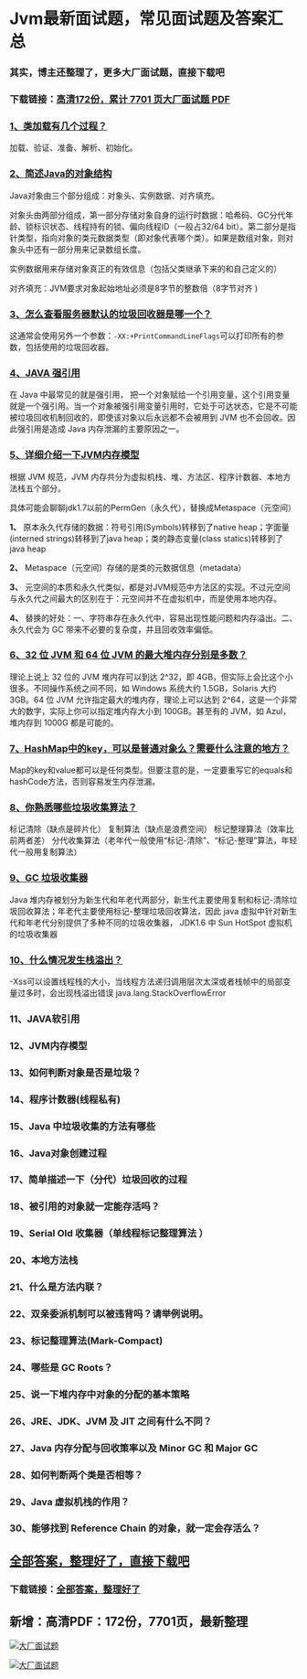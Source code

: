 # Jvm最新面试题，常见面试题及答案汇总

### 其实，博主还整理了，更多大厂面试题，直接下载吧

### 下载链接：[高清172份，累计 7701 页大厂面试题  PDF](https://github.com/souyunku/DevBooks/blob/master/docs/index.md)



### [1、类加载有几个过程？](https://github.com/souyunku/DevBooks/blob/master/docs/Jvm/Jvm最新面试题，常见面试题及答案汇总.md#1类加载有几个过程)  


加载、验证、准备、解析、初始化。


### [2、简述Java的对象结构](https://github.com/souyunku/DevBooks/blob/master/docs/Jvm/Jvm最新面试题，常见面试题及答案汇总.md#2简述java的对象结构)  


Java对象由三个部分组成：对象头、实例数据、对齐填充。

对象头由两部分组成，第一部分存储对象自身的运行时数据：哈希码、GC分代年龄、锁标识状态、线程持有的锁、偏向线程ID（一般占32/64 bit）。第二部分是指针类型，指向对象的类元数据类型（即对象代表哪个类）。如果是数组对象，则对象头中还有一部分用来记录数组长度。

实例数据用来存储对象真正的有效信息（包括父类继承下来的和自己定义的）

对齐填充：JVM要求对象起始地址必须是8字节的整数倍（8字节对齐 )


### [3、怎么查看服务器默认的垃圾回收器是哪一个？](https://github.com/souyunku/DevBooks/blob/master/docs/Jvm/Jvm最新面试题，常见面试题及答案汇总.md#3怎么查看服务器默认的垃圾回收器是哪一个)  


这通常会使用另外一个参数：`-XX:+PrintCommandLineFlags`可以打印所有的参数，包括使用的垃圾回收器。


### [4、JAVA 强引用](https://github.com/souyunku/DevBooks/blob/master/docs/Jvm/Jvm最新面试题，常见面试题及答案汇总.md#4java-强引用)  


在 Java 中最常见的就是强引用， 把一个对象赋给一个引用变量，这个引用变量就是一个强引用。当一个对象被强引用变量引用时，它处于可达状态，它是不可能被垃圾回收机制回收的，即使该对象以后永远都不会被用到 JVM 也不会回收。因此强引用是造成 Java 内存泄漏的主要原因之一。


### [5、详细介绍一下JVM内存模型](https://github.com/souyunku/DevBooks/blob/master/docs/Jvm/Jvm最新面试题，常见面试题及答案汇总.md#5详细介绍一下jvm内存模型)  


根据 JVM 规范，JVM 内存共分为虚拟机栈、堆、方法区、程序计数器、本地方法栈五个部分。

具体可能会聊聊jdk1.7以前的PermGen（永久代），替换成Metaspace（元空间）

**1、** 原本永久代存储的数据：符号引用(Symbols)转移到了native heap；字面量(interned strings)转移到了java heap；类的静态变量(class statics)转移到了java heap

**2、** Metaspace（元空间）存储的是类的元数据信息（metadata）

**3、** 元空间的本质和永久代类似，都是对JVM规范中方法区的实现。不过元空间与永久代之间最大的区别在于：元空间并不在虚拟机中，而是使用本地内存。

**4、** 替换的好处：一、字符串存在永久代中，容易出现性能问题和内存溢出。二、永久代会为 GC 带来不必要的复杂度，并且回收效率偏低。


### [6、32 位 JVM 和 64 位 JVM 的最大堆内存分别是多数？](https://github.com/souyunku/DevBooks/blob/master/docs/Jvm/Jvm最新面试题，常见面试题及答案汇总.md#632-位-jvm-和-64-位-jvm-的最大堆内存分别是多数)  


理论上说上 32 位的 JVM 堆内存可以到达 2^32，即 4GB，但实际上会比这个小很多。不同操作系统之间不同，如 Windows 系统大约 1.5GB，Solaris 大约3GB。64 位 JVM 允许指定最大的堆内存，理论上可以达到 2^64，这是一个非常大的数字，实际上你可以指定堆内存大小到 100GB。甚至有的 JVM，如 Azul，堆内存到 1000G 都是可能的。


### [7、HashMap中的key，可以是普通对象么？需要什么注意的地方？](https://github.com/souyunku/DevBooks/blob/master/docs/Jvm/Jvm最新面试题，常见面试题及答案汇总.md#7hashmap中的key可以是普通对象么需要什么注意的地方)  


Map的key和value都可以是任何类型。但要注意的是，一定要重写它的equals和hashCode方法，否则容易发生内存泄漏。


### [8、你熟悉哪些垃圾收集算法？](https://github.com/souyunku/DevBooks/blob/master/docs/Jvm/Jvm最新面试题，常见面试题及答案汇总.md#8你熟悉哪些垃圾收集算法)  


标记清除（缺点是碎片化） 复制算法（缺点是浪费空间） 标记整理算法（效率比前两者差） 分代收集算法（老年代一般使用“标记-清除”、“标记-整理”算法，年轻代一般用复制算法）


### [9、GC 垃圾收集器](https://github.com/souyunku/DevBooks/blob/master/docs/Jvm/Jvm最新面试题，常见面试题及答案汇总.md#9gc-垃圾收集器)  


Java 堆内存被划分为新生代和年老代两部分，新生代主要使用复制和标记-清除垃圾回收算法；年老代主要使用标记-整理垃圾回收算法，因此 java 虚拟中针对新生代和年老代分别提供了多种不同的垃圾收集器， JDK1.6 中 Sun HotSpot 虚拟机的垃圾收集器


### [10、什么情况发生栈溢出？](https://github.com/souyunku/DevBooks/blob/master/docs/Jvm/Jvm最新面试题，常见面试题及答案汇总.md#10什么情况发生栈溢出)  


-Xss可以设置线程栈的大小，当线程方法递归调用层次太深或者栈帧中的局部变量过多时，会出现栈溢出错误 java.lang.StackOverflowError


### 11、JAVA软引用
### 12、JVM内存模型
### 13、如何判断对象是否是垃圾？
### 14、程序计数器(线程私有)
### 15、Java 中垃圾收集的方法有哪些
### 16、Java对象创建过程
### 17、简单描述一下（分代）垃圾回收的过程
### 18、被引用的对象就一定能存活吗？
### 19、Serial Old 收集器（单线程标记整理算法 ）
### 20、本地方法栈
### 21、什么是方法内联？
### 22、双亲委派机制可以被违背吗？请举例说明。
### 23、标记整理算法(Mark-Compact)
### 24、哪些是 GC Roots？
### 25、说一下堆内存中对象的分配的基本策略
### 26、JRE、JDK、JVM 及 JIT 之间有什么不同？
### 27、Java 内存分配与回收策率以及 Minor GC 和 Major GC
### 28、如何判断两个类是否相等？
### 29、Java 虚拟机栈的作用？
### 30、能够找到 Reference Chain 的对象，就一定会存活么？




## [全部答案，整理好了，直接下载吧](https://gitee.com/souyunku/DevBooks/blob/master/docs/daan.md)

### 下载链接：[全部答案，整理好了](https://gitee.com/souyunku/DevBooks/blob/master/docs/daan.md)




## 新增：高清PDF：172份，7701页，最新整理

[![大厂面试题](https://www.souyunku.com/wp-content/uploads/weixin/mst.png "架构师专栏")](https://www.souyunku.com/wp-content/uploads/weixin/githup-weixin.png "架构师专栏")

[![大厂面试题](https://www.souyunku.com/wp-content/uploads/weixin/githup-weixin.png "架构师专栏")](https://www.souyunku.com/wp-content/uploads/weixin/githup-weixin.png "架构师专栏")
